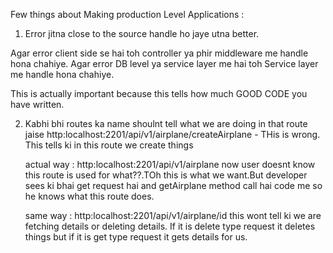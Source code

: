 Few things about Making production Level Applications :

1. Error jitna close to the source handle ho jaye utna better.

Agar error client side se hai toh controller ya phir middleware me handle hona chahiye.
Agar error DB level ya service layer me hai toh Service layer me handle hona chahiye.

This is actually important because this tells how much GOOD CODE you have written.

2. Kabhi bhi routes ka name shoulnt tell what we are doing in that route jaise 
    http:localhost:2201/api/v1/airplane/createAirplane - THis is wrong. This tells ki in this route we create things

    actual way : http:localhost:2201/api/v1/airplane now user doesnt know this route is used for what??.TOh this is what we want.But developer sees ki bhai get request hai and getAirplane method call hai code me so he knows what this route does.

    same way : http:localhost:2201/api/v1/airplane/id this wont tell ki we are fetching details or deleting details. If it is delete type request it deletes things but if it is get type request it gets details for us.